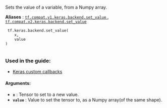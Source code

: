 Sets the value of a variable, from a Numpy array.

**Aliases** : [ `tf.compat.v1.keras.backend.set_value` ](/api_docs/python/tf/keras/backend/set_value), [ `tf.compat.v2.keras.backend.set_value` ](/api_docs/python/tf/keras/backend/set_value)

```
 tf.keras.backend.set_value(
    x,
    value
)
 
```

### Used in the guide:
- [Keras custom callbacks](https://tensorflow.google.cn/guide/keras/custom_callback)


#### Arguments:
- **`x`** : Tensor to set to a new value.
- **`value`** : Value to set the tensor to, as a Numpy array(of the same shape).
